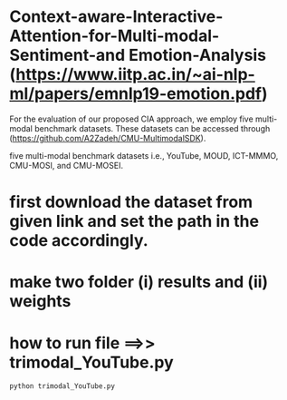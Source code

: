 # Context-aware-Interactive-Attention-for-Multi-modal-Sentiment-and Emotion-Analysis (https://www.iitp.ac.in/~ai-nlp-ml/papers/emnlp19-emotion.pdf)

For the evaluation of our proposed CIA approach, we employ five multi-modal benchmark datasets. These datasets can be accessed through (https://github.com/A2Zadeh/CMU-MultimodalSDK).

five multi-modal benchmark datasets i.e., YouTube, MOUD, ICT-MMMO, CMU-MOSI, and CMU-MOSEI.

# first download the dataset from given link and set the path in the code accordingly.
# make two folder (i) results and (ii) weights

# how to run file ==>> trimodal_YouTube.py
    python trimodal_YouTube.py
